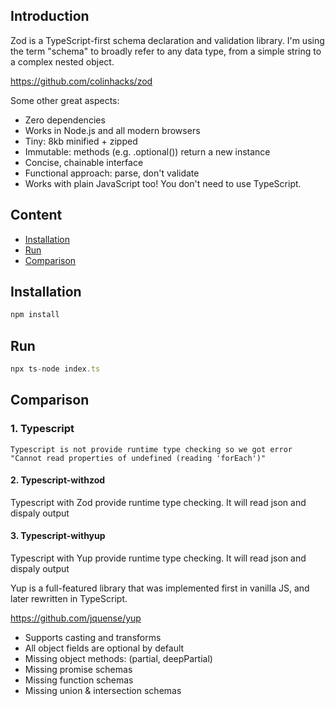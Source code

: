 ## Introduction

Zod is a TypeScript-first schema declaration and validation library. I'm using the term "schema" to broadly refer to any data type, from a simple string to a complex nested object.

https://github.com/colinhacks/zod

Some other great aspects:

- Zero dependencies
- Works in Node.js and all modern browsers
- Tiny: 8kb minified + zipped
- Immutable: methods (e.g. .optional()) return a new instance
- Concise, chainable interface
- Functional approach: parse, don't validate
- Works with plain JavaScript too! You don't need to use TypeScript.

## Content

- [Installation](#installation)
- [Run](#run)
- [Comparison](#comparison)

## Installation

```js
npm install
```

## Run

```js
npx ts-node index.ts
```

## Comparison

### 1. Typescript

`Typescript is not provide runtime type checking so we got error "Cannot read properties of undefined (reading 'forEach')"`

#### 2. Typescript-withzod

Typescript with Zod provide runtime type checking. It will read json and dispaly output

#### 3. Typescript-withyup

Typescript with Yup provide runtime type checking. It will read json and dispaly output

Yup is a full-featured library that was implemented first in vanilla JS, and later rewritten in TypeScript.

https://github.com/jquense/yup

- Supports casting and transforms
- All object fields are optional by default
- Missing object methods: (partial, deepPartial)
- Missing promise schemas
- Missing function schemas
- Missing union & intersection schemas
